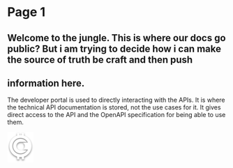 # Page 1

## Welcome to the jungle. This is where our docs go public? But i am trying to decide how i can make the source of truth be craft and then push&#x20;

## information here.&#x20;

The developer portal is used to directly interacting with the APIs. It is where the technical API documentation is stored, not the use cases for it. It gives direct access to the API and the OpenAPI specification for being able to use them.



![](<.gitbook/assets/nav-logo (1).png>)
